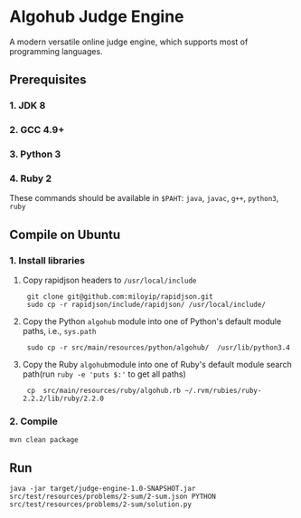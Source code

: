 # Algohub Judge Engine

A modern versatile online judge engine, which supports most of programming languages.

## Prerequisites

### 1. JDK 8

### 2. GCC 4.9+

### 3. Python 3

### 4. Ruby 2

These commands should be available in `$PAHT`: `java`, `javac`, `g++`, `python3`, `ruby`

## Compile on Ubuntu

### 1. Install libraries

1. Copy rapidjson headers to `/usr/local/include`

        git clone git@github.com:miloyip/rapidjson.git
        sudo cp -r rapidjson/include/rapidjson/ /usr/local/include/

2. Copy the Python `algohub` module  into one of Python's default module paths, i.e., `sys.path`

        sudo cp -r src/main/resources/python/algohub/  /usr/lib/python3.4

3. Copy the Ruby  `algohub`module into one of Ruby's default module search path(run `ruby -e 'puts $:'` to get all paths)

        cp  src/main/resources/ruby/algohub.rb ~/.rvm/rubies/ruby-2.2.2/lib/ruby/2.2.0

### 2. Compile

    mvn clean package

## Run

    java -jar target/judge-engine-1.0-SNAPSHOT.jar src/test/resources/problems/2-sum/2-sum.json PYTHON src/test/resources/problems/2-sum/solution.py

